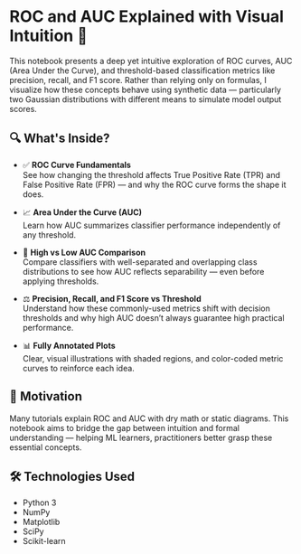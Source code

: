 # ROC and AUC Explained with Visual Intuition 🎯

This notebook presents a deep yet intuitive exploration of ROC curves, AUC (Area Under the Curve), and threshold-based classification metrics like precision, recall, and F1 score. Rather than relying only on formulas, I visualize how these concepts behave using synthetic data — particularly two Gaussian distributions with different means to simulate model output scores.

## 🔍 What's Inside?

- ✅ **ROC Curve Fundamentals**  
  See how changing the threshold affects True Positive Rate (TPR) and False Positive Rate (FPR) — and why the ROC curve forms the shape it does.

- 📈 **Area Under the Curve (AUC)**  
  Learn how AUC summarizes classifier performance independently of any threshold.

- 🎨 **High vs Low AUC Comparison**  
  Compare classifiers with well-separated and overlapping class distributions to see how AUC reflects separability — even before applying thresholds.

- ⚖️ **Precision, Recall, and F1 Score vs Threshold**  
  Understand how these commonly-used metrics shift with decision thresholds and why high AUC doesn’t always guarantee high practical performance.

- 📊 **Fully Annotated Plots**  
  Clear, visual illustrations with shaded regions, and color-coded metric curves to reinforce each idea.

## 📌 Motivation

Many tutorials explain ROC and AUC with dry math or static diagrams. This notebook aims to bridge the gap between intuition and formal understanding — helping ML learners, practitioners better grasp these essential concepts.

## 🛠️ Technologies Used

- Python 3
- NumPy
- Matplotlib
- SciPy
- Scikit-learn

